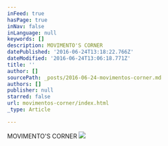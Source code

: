 ```yaml
---
inFeed: true
hasPage: true
inNav: false
inLanguage: null
keywords: []
description: MOVIMENTO'S CORNER
datePublished: '2016-06-24T13:18:22.766Z'
dateModified: '2016-06-24T13:06:18.771Z'
title: ''
author: []
sourcePath: _posts/2016-06-24-movimentos-corner.md
authors: []
publisher: null
starred: false
url: movimentos-corner/index.html
_type: Article

---
```

MOVIMENTO'S CORNER
![](https://the-grid-user-content.s3-us-west-2.amazonaws.com/3c6eb139-0526-4fda-8643-766064c44318.jpg)
